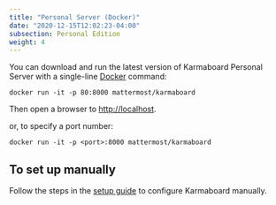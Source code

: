 ```yaml
---
title: "Personal Server (Docker)"
date: "2020-12-15T12:02:23-04:00"
subsection: Personal Edition
weight: 4
---
```


You can download and run the latest version of Karmaboard Personal Server with a single-line <a href="https://www.docker.com/">Docker</a> command:

```
docker run -it -p 80:8000 mattermost/karmaboard
```

Then open a browser to <a href="http://localhost">http://localhost</a>.

or, to specify a port number:

```
docker run -it -p <port>:8000 mattermost/karmaboard
```

## To set up manually

Follow the steps in the [setup guide](../ubuntu) to configure Karmaboard manually.

